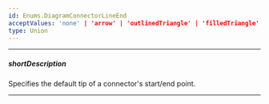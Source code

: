 ```yaml
---
id: Enums.DiagramConnectorLineEnd
acceptValues: 'none' | 'arrow' | 'outlinedTriangle' | 'filledTriangle'
type: Union
---
```

---
##### shortDescription
Specifies the default tip of a connector's start/end point.

---
<!--
dxDiagramOptions.defaultItemProperties.connectorLineEnd(/api-reference/10 UI Components/dxDiagram/1 Configuration/defaultItemProperties/connectorLineEnd.md)(ui/diagram.d.ts)
dxDiagramOptions.defaultItemProperties.connectorLineStart(/api-reference/10 UI Components/dxDiagram/1 Configuration/defaultItemProperties/connectorLineStart.md)(ui/diagram.d.ts)
-->